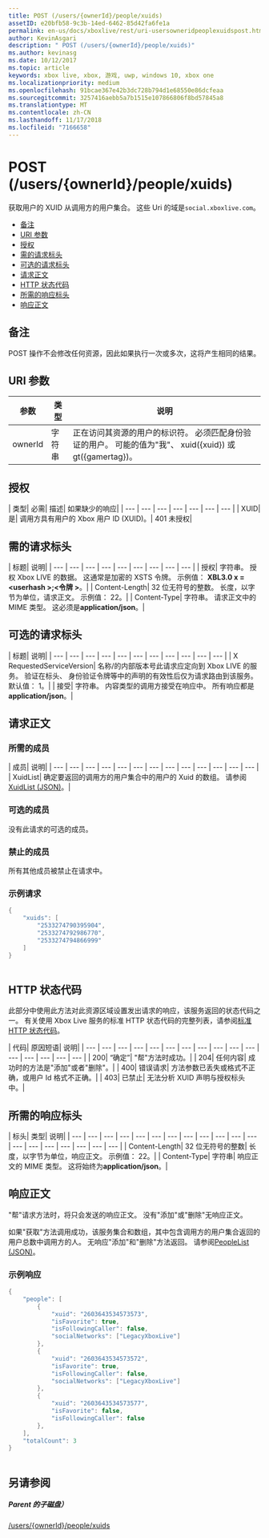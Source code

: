 ```yaml
---
title: POST (/users/{ownerId}/people/xuids)
assetID: e20bfb58-9c3b-14ed-6462-85d42fa6fe1a
permalink: en-us/docs/xboxlive/rest/uri-usersowneridpeoplexuidspost.html
author: KevinAsgari
description: " POST (/users/{ownerId}/people/xuids)"
ms.author: kevinasg
ms.date: 10/12/2017
ms.topic: article
keywords: xbox live, xbox, 游戏, uwp, windows 10, xbox one
ms.localizationpriority: medium
ms.openlocfilehash: 91bcae367e42b3dc728b794d1e68550e86dcfeaa
ms.sourcegitcommit: 3257416aebb5a7b1515e107866806f8bd57845a8
ms.translationtype: MT
ms.contentlocale: zh-CN
ms.lasthandoff: 11/17/2018
ms.locfileid: "7166658"
---
```

# <a name="post-usersowneridpeoplexuids"></a>POST (/users/{ownerId}/people/xuids)
获取用户的 XUID 从调用方的用户集合。 这些 Uri 的域是`social.xboxlive.com`。
 
  * [备注](#ID4EV)
  * [URI 参数](#ID4E5)
  * [授权](#ID4EJB)
  * [需的请求标头](#ID4ERC)
  * [可选的请求标头](#ID4EBE)
  * [请求正文](#ID4EHF)
  * [HTTP 状态代码](#ID4EKH)
  * [所需的响应标头](#ID4ENBAC)
  * [响应正文](#ID4EZCAC)
 
<a id="ID4EV"></a>

 
## <a name="remarks"></a>备注
 
POST 操作不会修改任何资源，因此如果执行一次或多次，这将产生相同的结果。
  
<a id="ID4E5"></a>

 
## <a name="uri-parameters"></a>URI 参数
 
| 参数| 类型| 说明| 
| --- | --- | --- | 
| ownerId| 字符串| 正在访问其资源的用户的标识符。 必须匹配身份验证的用户。 可能的值为"我"、 xuid({xuid}) 或 gt({gamertag})。| 
  
<a id="ID4EJB"></a>

 
## <a name="authorization"></a>授权
 
| 类型| 必需| 描述| 如果缺少的响应| 
| --- | --- | --- | --- | --- | --- | --- | 
| XUID| 是| 调用方具有用户的 Xbox 用户 ID (XUID)。| 401 未授权| 
  
<a id="ID4ERC"></a>

 
## <a name="required-request-headers"></a>需的请求标头
 
| 标题| 说明| 
| --- | --- | --- | --- | --- | --- | --- | --- | --- | 
| 授权| 字符串。 授权 Xbox LIVE 的数据。 这通常是加密的 XSTS 令牌。 示例值： <b>XBL3.0 x =&lt;userhash >;&lt;令牌 ></b>。| 
| Content-Length| 32 位无符号的整数。 长度，以字节为单位，请求正文。 示例值： 22。| 
| Content-Type| 字符串。 请求正文中的 MIME 类型。 这必须是<b>application/json</b>。| 
  
<a id="ID4EBE"></a>

 
## <a name="optional-request-headers"></a>可选的请求标头
 
| 标题| 说明| 
| --- | --- | --- | --- | --- | --- | --- | --- | --- | --- | --- | 
| X RequestedServiceVersion| 名称/的内部版本号此请求应定向到 Xbox LIVE 的服务。 验证在标头、 身份验证令牌等中的声明的有效性后仅为请求路由到该服务。默认值： 1。| 
| 接受| 字符串。 内容类型的调用方接受在响应中。 所有响应都是<b>application/json</b>。| 
  
<a id="ID4EHF"></a>

 
## <a name="request-body"></a>请求正文
 
<a id="ID4ENF"></a>

 
### <a name="required-members"></a>所需的成员
 
| 成员| 说明| 
| --- | --- | --- | --- | --- | --- | --- | --- | --- | --- | --- | --- | --- | 
| XuidList| 确定要返回的调用方的用户集合中的用户的 Xuid 的数组。 请参阅[XuidList (JSON)](../../json/json-xuidlist.md)。| 
  
<a id="ID4EKG"></a>

 
### <a name="optional-members"></a>可选的成员
 
没有此请求的可选的成员。
  
<a id="ID4EVG"></a>

 
### <a name="prohibited-members"></a>禁止的成员
 
所有其他成员被禁止在请求中。
  
<a id="ID4EAH"></a>

 
### <a name="sample-request"></a>示例请求
 

```cpp
{
    "xuids": [
        "2533274790395904", 
        "2533274792986770", 
        "2533274794866999"
    ]
}
      
```

   
<a id="ID4EKH"></a>

 
## <a name="http-status-codes"></a>HTTP 状态代码
 
此部分中使用此方法对此资源区域设置发出请求的响应，该服务返回的状态代码之一。 有关使用 Xbox Live 服务的标准 HTTP 状态代码的完整列表，请参阅[标准 HTTP 状态代码](../../additional/httpstatuscodes.md)。
 
| 代码| 原因短语| 说明| 
| --- | --- | --- | --- | --- | --- | --- | --- | --- | --- | --- | --- | --- | --- | --- | --- | 
| 200| “确定”| "帮"方法时成功。| 
| 204| 任何内容| 成功时的方法是"添加"或者"删除"。| 
| 400| 错误请求| 方法参数已丢失或格式不正确，或用户 Id 格式不正确。| 
| 403| 已禁止| 无法分析 XUID 声明与授权标头中。| 
  
<a id="ID4ENBAC"></a>

 
## <a name="required-response-headers"></a>所需的响应标头
 
| 标头| 类型| 说明| 
| --- | --- | --- | --- | --- | --- | --- | --- | --- | --- | --- | --- | --- | --- | --- | --- | --- | --- | --- | 
| Content-Length| 32 位无符号的整数| 长度，以字节为单位，响应正文。 示例值： 22。| 
| Content-Type| 字符串| 响应正文的 MIME 类型。 这将始终为<b>application/json</b>。| 
  
<a id="ID4EZCAC"></a>

 
## <a name="response-body"></a>响应正文
 
"帮"请求方法时，将只会发送的响应正文。 没有"添加"或"删除"无响应正文。
 
如果"获取"方法调用成功，该服务集合和数组，其中包含调用方的用户集合返回的用户总数中调用方的人。 无响应"添加"和"删除"方法返回。 请参阅[PeopleList (JSON)](../../json/json-peoplelist.md)。
 
<a id="ID4EHDAC"></a>

 
### <a name="sample-response"></a>示例响应
 

```cpp
{
    "people": [
        {
            "xuid": "2603643534573573",
            "isFavorite": true,
            "isFollowingCaller": false,
            "socialNetworks": ["LegacyXboxLive"]
        },
        {
            "xuid": "2603643534573572",
            "isFavorite": true,
            "isFollowingCaller": false,
            "socialNetworks": ["LegacyXboxLive"]
        },
        {
            "xuid": "2603643534573577",
            "isFavorite": false,
            "isFollowingCaller": false
        },
    ],
    "totalCount": 3
}
         
```

   
<a id="ID4ERDAC"></a>

 
## <a name="see-also"></a>另请参阅
 
<a id="ID4ETDAC"></a>

 
##### <a name="parent"></a>Parent 的子磁盘） 

[/users/{ownerId}/people/xuids](uri-usersowneridpeoplexuids.md)

   